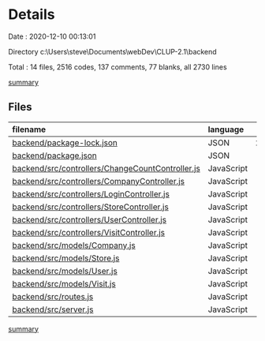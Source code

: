 # Details

Date : 2020-12-10 00:13:01

Directory c:\Users\steve\Documents\webDev\CLUP-2.1\backend

Total : 14 files,  2516 codes, 137 comments, 77 blanks, all 2730 lines

[summary](results.md)

## Files
| filename | language | code | comment | blank | total |
| :--- | :--- | ---: | ---: | ---: | ---: |
| [backend/package-lock.json](/backend/package-lock.json) | JSON | 2,059 | 0 | 1 | 2,060 |
| [backend/package.json](/backend/package.json) | JSON | 25 | 0 | 1 | 26 |
| [backend/src/controllers/ChangeCountController.js](/backend/src/controllers/ChangeCountController.js) | JavaScript | 33 | 5 | 2 | 40 |
| [backend/src/controllers/CompanyController.js](/backend/src/controllers/CompanyController.js) | JavaScript | 42 | 16 | 3 | 61 |
| [backend/src/controllers/LoginController.js](/backend/src/controllers/LoginController.js) | JavaScript | 30 | 13 | 7 | 50 |
| [backend/src/controllers/StoreController.js](/backend/src/controllers/StoreController.js) | JavaScript | 68 | 12 | 8 | 88 |
| [backend/src/controllers/UserController.js](/backend/src/controllers/UserController.js) | JavaScript | 54 | 12 | 5 | 71 |
| [backend/src/controllers/VisitController.js](/backend/src/controllers/VisitController.js) | JavaScript | 84 | 27 | 15 | 126 |
| [backend/src/models/Company.js](/backend/src/models/Company.js) | JavaScript | 9 | 4 | 2 | 15 |
| [backend/src/models/Store.js](/backend/src/models/Store.js) | JavaScript | 27 | 7 | 2 | 36 |
| [backend/src/models/User.js](/backend/src/models/User.js) | JavaScript | 20 | 1 | 2 | 23 |
| [backend/src/models/Visit.js](/backend/src/models/Visit.js) | JavaScript | 8 | 3 | 2 | 13 |
| [backend/src/routes.js](/backend/src/routes.js) | JavaScript | 32 | 32 | 21 | 85 |
| [backend/src/server.js](/backend/src/server.js) | JavaScript | 25 | 5 | 6 | 36 |

[summary](results.md)